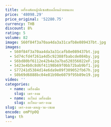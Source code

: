 ```yaml
---
title: เครื่องตัดหญ้าดีเซลขับเคลื่อนด้วยตนเอง
price: '48098.29'
price_original: '52280.75'
currency: THB
discount: 8%
rating: 5
volume: 82
image: S60f84f3a70aa4da3a31cafb8e089437bt.jpg
images:
  - S60f84f3a70aa4da3a31cafb8e089437bt.jpg
  - Sd74cfd4f261a4d5c92388fbabcde084by.jpg
  - S6bd80bf6112e42b4a3a7ba520356022eF.jpg
  - S423e4b0c8d6f41198b69f0bb72bab9bf1.jpg
  - S77241d5384d14e6da9e09f309052fb67h.jpg
  - S0b69d6888bc04e81b98e6079f95b89e19.jpg
video: ''
categories:
  - name: เครื่องมือ
    slug: เคร-องม
  - name: อะไหล่ เครื่องมือ
    slug: อะไหล-เคร-องม
slug: เคร-องต-ดหญ-าด-เซลข
encode: omPYp0Q
lang: th
---
```

  